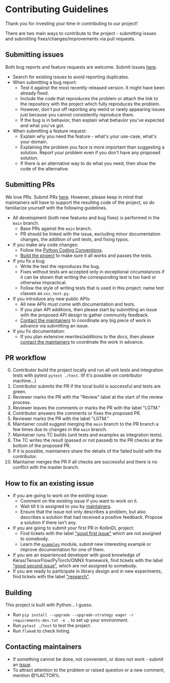 # Contributing Guidelines

Thank you for investing your time in contributing to our project!

There are two main ways to contribute to the project - submitting issues and submitting
fixes/changes/improvements via pull requests.

## Submitting issues

Both bug reports and feature requests are welcome.
Submit issues [here](https://github.com/%REPOSITORY%/issues).

* Search for existing issues to avoid reporting duplicates.
* When submitting a bug report:
  * Test it against the most recently released version. It might have been already fixed.
  * Include the code that reproduces the problem or attach the link to the repository with the project which fully reproduces the problem.
  * However, don't put off reporting any weird or rarely appearing issues just because you cannot consistently reproduce them.
  * If the bug is in behavior, then explain what behavior you've expected and what you've got.
* When submitting a feature request:
  * Explain why you need the feature - what's your use-case, what's your domain.
  * Explaining the problem you face is more important than suggesting a solution.
    Report your problem even if you don't have any proposed solution.
  * If there is an alternative way to do what you need, then show the code of the alternative.

## Submitting PRs

We love PRs. Submit PRs [here](https://github.com/%REPOSITORY%/pulls).
However, please keep in mind that maintainers will have to support the resulting code of the project,
so do familiarize yourself with the following guidelines.

* All development (both new features and bug fixes) is performed in the `main` branch.
  * Base PRs against the `main` branch.
  * PR should be linked with the issue, excluding minor documentation changes, the addition of unit tests, and fixing typos.
* If you make any code changes:
  * Follow the [Python Coding Conventions](https://www.python.org/dev/peps/pep-0008/).
  * [Build the project](#building) to make sure it all works and passes the tests.
* If you fix a bug:
  * Write the test the reproduces the bug.
  * Fixes without tests are accepted only in exceptional circumstances if it can be shown that writing the corresponding test is too hard or otherwise impractical.
  * Follow the style of writing tests that is used in this project: name test classes as `xxx_test.py`.
* If you introduce any new public APIs:
  * All new APIs must come with documentation and tests.
  * If you plan API additions, then please start by submitting an issue with the proposed API design to gather community feedback.
  * [Contact the maintainers](#contacting-maintainers) to coordinate any big piece of work in advance via submitting an issue.
* If you fix documentation:
  * If you plan extensive rewrites/additions to the docs, then please [contact the maintainers](#contacting-maintainers) to coordinate the work in advance.

## PR workflow

0. Contributor build the project locally and run all unit tests and integration tests with pytest `pytest ./test`. (If it's possible on contributor machine...) 
1. Contributor submits the PR if the local build is successful and tests are green.
2. Reviewer marks the PR with the "Review" label at the start of the review process.
3. Reviewer leaves the comments or marks the PR with the label "LGTM."
4. Contributor answers the comments or fixes the proposed PR.
5. Reviewer marks the PR with the label "LGTM."
6. Maintainer could suggest merging the `main` branch to the PR branch a few times due to changes in the `main` branch.
7. Maintainer runs TC builds (unit tests and examples as integration tests).
8. The TC writes the result (passed or not passed) to the PR checks at the bottom of the proposed PR.
9. If it is possible, maintainers share the details of the failed build with the contributor.
10. Maintainer merges the PR if all checks are successful and there is no conflict with the master branch.

## How to fix an existing issue

* If you are going to work on the existing issue:
  * Comment on the existing issue if you want to work on it. 
  * Wait till it is assigned to you by [maintainers](#contacting-maintainers). 
  * Ensure that the issue not only describes a problem, but also describes a solution that had received a positive feedback. Propose a solution if there isn't any.
* If you are going to submit your first PR in KotlinDL project:
  * Find tickets with the label ["good first issue"](https://github.com/%REPOSITORY%/issues?q=is%3Aissue+is%3Aopen+label%3A%22good+first+issue%22+no%3Aassignee) 
    which are not assigned to somebody.
  * Learn the [`examples`](https://github.com/%REPOSITORY%/tree/main/examples) module, submit new interesting example or improve documentation for one of them.
* If you are an experienced developer with good knowledge of Keras/TensorFlow/PyTorch/ONNX framework, find tickets with the label
  ["good second issue"](https://github.com/%REPOSITORY%/issues?q=is%3Aissue+is%3Aopen+label%3A%22good+second+issue%22+no%3Aassignee),
  which are not assigned to somebody.
* If you are ready to participate in library design and in new experiments, find tickets with the label
  ["research"](https://github.com/%REPOSITORY%/issues?q=is%3Aissue+is%3Aopen+label%3Aresearch).
  
## Building

This project is built with Python... I guess. 

* Run `pip install --upgrade --upgrade-strategy eager -r requirements-dev.txt -e .` to set up your environment.
* Run `pytest ./test` to test the project.
* Run `flake8` to check linting.
   

## Contacting maintainers

* If something cannot be done, not convenient, or does not work - submit an [issue](#submitting-issues).
* To attract attention to the problem or raised question or a new comment, mention @%ACTOR%.
